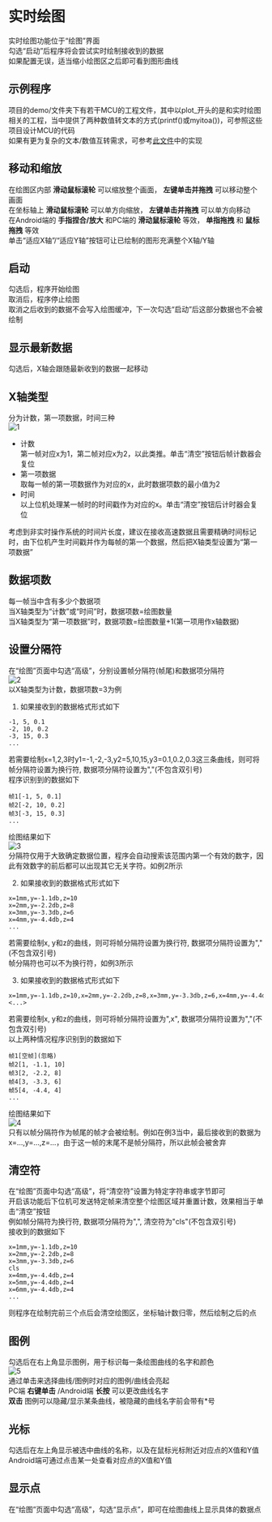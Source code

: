 # 实时绘图
实时绘图功能位于“绘图”界面  
勾选“启动”后程序将会尝试实时绘制接收到的数据  
如果配置无误，适当缩小绘图区之后即可看到图形曲线  

## 示例程序
项目的demo/文件夹下有若干MCU的工程文件，其中以plot_开头的是和实时绘图相关的工程，当中提供了两种数值转文本的方式(printf()或myitoa())，可参照这些项目设计MCU的代码  
如果有更为复杂的文本/数值互转需求，可参考[此文件](https://github.com/wh201906/CubeMX_Lib/blob/main/Module/UTIL/util.c)中的实现  

## 移动和缩放  
在绘图区内部 **滑动鼠标滚轮** 可以缩放整个画面， **左键单击并拖拽** 可以移动整个画面  
在坐标轴上 **滑动鼠标滚轮** 可以单方向缩放， **左键单击并拖拽** 可以单方向移动  
在Android端的 **手指捏合/放大** 和PC端的 **滑动鼠标滚轮** 等效， **单指拖拽** 和 **鼠标拖拽** 等效  
单击“适应X轴”/“适应Y轴”按钮可让已绘制的图形充满整个X轴/Y轴  

## 启动
勾选后，程序开始绘图  
取消后，程序停止绘图  
取消之后收到的数据不会写入绘图缓冲，下一次勾选“启动”后这部分数据也不会被绘制  

## 显示最新数据
勾选后，X轴会跟随最新收到的数据一起移动  

## X轴类型
分为计数，第一项数据，时间三种  
![1](1_zh_CN.png)  
+ 计数  
    第一帧对应x为1，第二帧对应x为2，以此类推。单击“清空”按钮后帧计数器会复位
+ 第一项数据  
    取每一帧的第一项数据作为对应的x，此时数据项数的最小值为2
+ 时间  
    以上位机处理某一帧时的时间戳作为对应的x。单击“清空”按钮后计时器会复位  

考虑到非实时操作系统的时间片长度，建议在接收高速数据且需要精确时间标记时，由下位机产生时间戳并作为每帧的第一个数据，然后把X轴类型设置为“第一项数据”

## 数据项数
每一帧当中含有多少个数据项  
当X轴类型为“计数”或“时间”时，数据项数=绘图数量  
当X轴类型为“第一项数据”时，数据项数=绘图数量+1(第一项用作x轴数据)  

## 设置分隔符  
在“绘图”页面中勾选“高级”，分别设置帧分隔符(帧尾)和数据项分隔符  
![2](2_zh_CN.png)  
以X轴类型为计数，数据项数=3为例  

1. 如果接收到的数据格式形式如下  
```
-1, 5, 0.1
-2, 10, 0.2
-3, 15, 0.3
...
```
若需要绘制x=1,2,3时y1=-1,-2,-3,y2=5,10,15,y3=0.1,0.2,0.3这三条曲线，则可将帧分隔符设置为换行符, 数据项分隔符设置为","(不包含双引号)  
程序识别到的数据如下
```
帧1[-1, 5, 0.1]
帧2[-2, 10, 0.2]
帧3[-3, 15, 0.3]
...
```
绘图结果如下  
![3](3_zh_CN.png)  
分隔符仅用于大致确定数据位置，程序会自动搜索该范围内第一个有效的数字，因此有效数字的前后都可以出现其它无关字符。如例2所示  

2. 如果接收到的数据格式形式如下  
```
x=1mm,y=-1.1db,z=10
x=2mm,y=-2.2db,z=8
x=3mm,y=-3.3db,z=6
x=4mm,y=-4.4db,z=4
...
```
若需要绘制x, y和z的曲线，则可将帧分隔符设置为换行符, 数据项分隔符设置为","(不包含双引号)  
帧分隔符也可以不为换行符，如例3所示  

3. 如果接收到的数据格式形式如下  
```
x=1mm,y=-1.1db,z=10,x=2mm,y=-2.2db,z=8,x=3mm,y=-3.3db,z=6,x=4mm,y=-4.4db,z=4,<...>
```
若需要绘制x, y和z的曲线，则可将帧分隔符设置为",x", 数据项分隔符设置为","(不包含双引号)  
以上两种情况程序识别到的数据如下
```
帧1[空帧](忽略)
帧2[1, -1.1, 10]
帧3[2, -2.2, 8]
帧4[3, -3.3, 6]
帧5[4, -4.4, 4]
...
```
绘图结果如下  
![4](4_zh_CN.png)  
只有以帧分隔符作为帧尾的帧才会被绘制。例如在例3当中，最后接收到的数据为x=...,y=...,z=...，由于这一帧的末尾不是帧分隔符，所以此帧会被舍弃  

## 清空符
在“绘图”页面中勾选“高级”，将“清空符”设置为特定字符串或字节即可  
开启该功能后下位机可发送特定帧来清空整个绘图区域并重置计数，效果相当于单击“清空”按钮  
例如帧分隔符为换行符, 数据项分隔符为",", 清空符为"cls"(不包含双引号)  
接收到的数据如下

```
x=1mm,y=-1.1db,z=10
x=2mm,y=-2.2db,z=8
x=3mm,y=-3.3db,z=6
cls
x=4mm,y=-4.4db,z=4
x=5mm,y=-4.4db,z=4
x=6mm,y=-4.4db,z=4
...
```
则程序在绘制完前三个点后会清空绘图区，坐标轴计数归零，然后绘制之后的点  

## 图例
勾选后在右上角显示图例，用于标识每一条绘图曲线的名字和颜色  
![5](5_zh_CN.png)  
通过单击来选择曲线/图例时对应的图例/曲线会亮起  
PC端 **右键单击** /Android端 **长按** 可以更改曲线名字  
 **双击** 图例可以隐藏/显示某条曲线，被隐藏的曲线名字前会带有*号  

## 光标
勾选后在左上角显示被选中曲线的名称，以及在鼠标光标附近对应点的X值和Y值  
Android端可通过点击某一处查看对应点的X值和Y值  

## 显示点
在“绘图”页面中勾选“高级”，勾选“显示点”，即可在绘图曲线上显示具体的数据点  